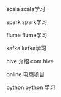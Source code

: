 scala scala学习

spark spark学习

flume flume学习

kafka kafka学习

hive 介绍
com.hive

online 电商项目


python python 学习
